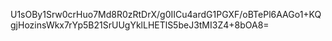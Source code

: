 U1sOBy1Srw0crHuo7Md8R0zRtDrX/g0IICu4ardG1PGXF/oBTePl6AAGo1+KQgjHozinsWkx7rYp5B21SrUUgYklLHETlS5beJ3tMI3Z4+8bOA8=